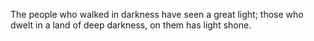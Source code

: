 The people who walked in darkness have seen a great light; those who dwelt in a land of deep darkness, on them has light shone.
